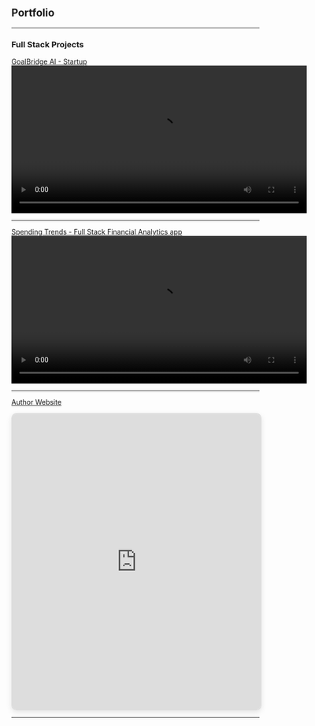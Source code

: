 ## Portfolio

---

### Full Stack Projects

[GoalBridge AI - Startup](/descriptions/goalbridge_ai_description.md)
<video width="600" controls>
  <source src="videos/goalbridge_ai.mp4" type="video/mp4">
  Your browser does not support the video tag.
</video>

---

[Spending Trends - Full Stack Financial Analytics app](/descriptions/spending_trends_description.md)
<video width="600" controls>
  <source src="videos/spending_trends.mp4" type="video/mp4">
  Your browser does not support the video tag.
</video>

---
[Author Website]()
<iframe src="https://yasymandi.github.io/ginearosa-carbone" 
        width="100%" 
        height="600" 
        style="border: 2px solid #ddd; border-radius: 10px; box-shadow: 0 4px 12px rgba(0,0,0,0.1);">
</iframe>

---